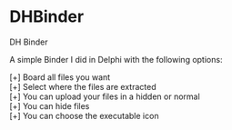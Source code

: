 DHBinder
========

DH Binder

A simple Binder I did in Delphi with the following options:<br>

[+] Board all files you want<br>
[+] Select where the files are extracted<br>
[+] You can upload your files in a hidden or normal<br>
[+] You can hide files<br>
[+] You can choose the executable icon<br>
